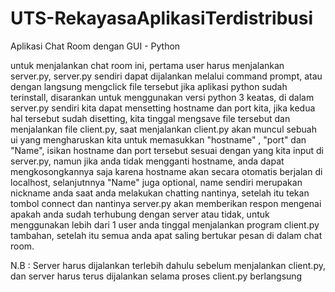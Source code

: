 # UTS-RekayasaAplikasiTerdistribusi
Aplikasi Chat Room dengan GUI - Python

untuk menjalankan chat room ini, pertama user harus menjalankan server.py, server.py sendiri dapat dijalankan melalui command prompt, atau dengan langsung mengclick file tersebut jika aplikasi python sudah terinstall, disarankan untuk menggunakan versi python 3 keatas, di dalam server.py sendiri kita dapat mensetting hostname dan port kita, jika kedua hal tersebut sudah disetting, kita tinggal mengsave file tersebut dan menjalankan file client.py, saat menjalankan client.py akan muncul sebuah ui yang mengharuskan kita untuk memasukkan "hostname" , "port" dan "Name", isikan hostname dan port tersebut sesuai dengan yang kita input di server.py, namun jika anda tidak mengganti hostname, anda dapat mengkosongkannya saja karena hostname akan secara otomatis berjalan di localhost, selanjutnnya "Name" juga optional, name sendiri merupakan nickname anda saat anda melakukan chatting nantinya, setelah itu tekan tombol connect dan nantinya server.py akan memberikan respon mengenai apakah anda sudah terhubung dengan server atau tidak, untuk menggunakan lebih dari 1 user anda tinggal menjalankan program client.py tambahan, setelah itu semua anda apat saling bertukar pesan di dalam chat room.

N.B : Server harus dijalankan terlebih dahulu sebelum menjalankan client.py, dan server harus terus dijalankan selama proses client.py berlangsung
